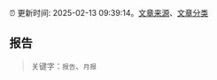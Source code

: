 :alarm_clock: 更新时间: 2025-02-13 09:39:14。[文章来源](/README.md)、[文章分类](/TAGS.md)

## 报告


> 关键字：`报告`、`月报`



